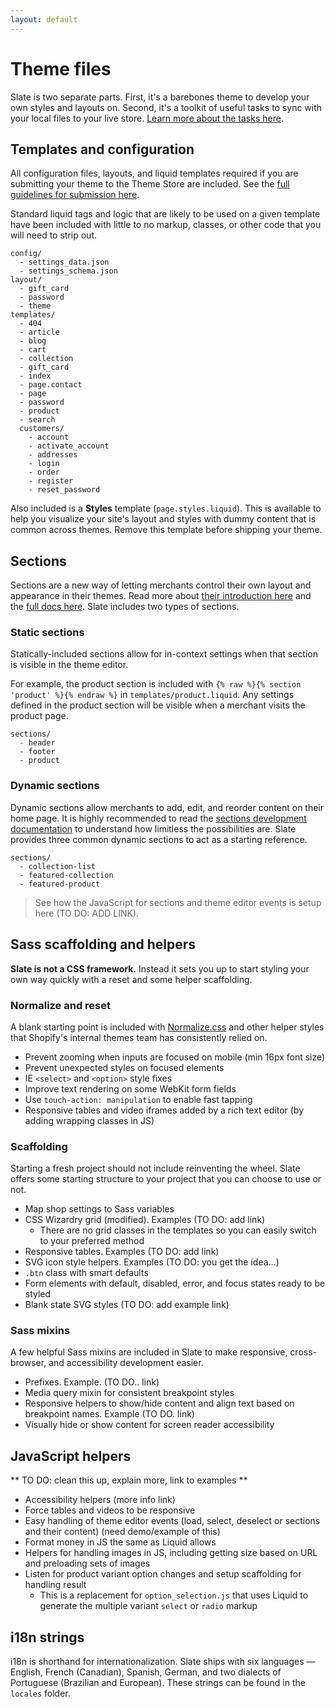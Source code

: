 ```yaml
---
layout: default
---
```

# Theme files

Slate is two separate parts. First, it's a barebones theme to develop your own styles and layouts on. Second, it's a toolkit of useful tasks to sync with your local files to your live store. [Learn more about the tasks here](/slate/tasks).

## Templates and configuration

All configuration files, layouts, and liquid templates required if you are submitting your theme to the Theme Store are included. See the [full guidelines for submission here](https://help.shopify.com/themes/development/theme-store-requirements?ref=slate-docs).

Standard liquid tags and logic that are likely to be used on a given template have been included with little to no markup, classes, or other code that you will need to strip out.

```
config/
  - settings_data.json
  - settings_schema.json
layout/
  - gift_card
  - password
  - theme
templates/
  - 404
  - article
  - blog
  - cart
  - collection
  - gift_card
  - index
  - page.contact
  - page
  - password
  - product
  - search
  customers/
    - account
    - activate_account
    - addresses
    - login
    - order
    - register
    - reset_password
```

Also included is a **Styles** template (`page.styles.liquid`). This is available to help you visualize your site's layout and styles with dummy content that is common across themes. Remove this template before shipping your theme.

## Sections

Sections are a new way of letting merchants control their own layout and appearance in their themes. Read more about [their introduction here](https://www.shopify.com/partners/blog/introducing-sections-for-shopify-themes) and the [full docs here](https://help.shopify.com/themes/development/theme-editor/sections). Slate includes two types of sections.

### Static sections

Statically-included sections allow for in-context settings when that section is visible in the theme editor.

For example, the product section is included with `{% raw %}{% section 'product' %}{% endraw %}` in `templates/product.liquid`. Any settings defined in the product section will be visible when a merchant visits the product page.

```
sections/
  - header
  - footer
  - product
```

### Dynamic sections

Dynamic sections allow merchants to add, edit, and reorder content on their home page. It is highly recommended to read the [sections development documentation](https://help.shopify.com/themes/development/theme-editor/sections) to understand how limitless the possibilities are. Slate provides three common dynamic sections to act as a starting reference.

```
sections/
  - collection-list
  - featured-collection
  - featured-product
```

> See how the JavaScript for sections and theme editor events is setup here (TO DO: ADD LINK).

## Sass scaffolding and helpers

**Slate is not a CSS framework.** Instead it sets you up to start styling your own way quickly with a reset and some helper scaffolding.

### Normalize and reset

A blank starting point is included with [Normalize.css](https://necolas.github.io/normalize.css/) and other helper styles that Shopify's internal themes team has consistently relied on.

* Prevent zooming when inputs are focused on mobile (min 16px font size)
* Prevent unexpected styles on focused elements
* IE `<select>` and `<option>` style fixes
* Improve text rendering on some WebKit form fields
* Use `touch-action: manipulation` to enable fast tapping
* Responsive tables and video iframes added by a rich text editor (by adding wrapping classes in JS)

### Scaffolding

Starting a fresh project should not include reinventing the wheel. Slate offers some starting structure to your project that you can choose to use or not.

- Map shop settings to Sass variables
- CSS Wizardry grid (modified). Examples (TO DO: add link)
  - There are no grid classes in the templates so you can easily switch to your preferred method
- Responsive tables. Examples (TO DO: add link)
- SVG icon style helpers. Examples (TO DO: you get the idea...)
- `.btn` class with smart defaults
- Form elements with default, disabled, error, and focus states ready to be styled
- Blank state SVG styles (TO DO: add example link)

### Sass mixins

A few helpful Sass mixins are included in Slate to make responsive, cross-browser, and accessibility development easier.

- Prefixes. Example. (TO DO.. link)
- Media query mixin for consistent breakpoint styles
- Responsive helpers to show/hide content and align text based on breakpoint names. Example (TO DO. link)
- Visually hide or show content for screen reader accessibility


## JavaScript helpers

** TO DO: clean this up, explain more, link to examples **

- Accessibility helpers (more info link)
- Force tables and videos to be responsive
- Easy handling of theme editor events (load, select, deselect or sections and their content) (need demo/example of this)
- Format money in JS the same as Liquid allows
- Helpers for handling images in JS, including getting size based on URL and preloading sets of images
- Listen for product variant option changes and setup scaffolding for handling result
  - This is a replacement for `option_selection.js` that uses Liquid to generate the multiple variant `select` or `radio` markup

## i18n strings

i18n is shorthand for internationalization. Slate ships with six languages — English, French (Canadian), Spanish, German, and two dialects of Portuguese (Brazilian and European). These strings can be found in the `locales` folder.

